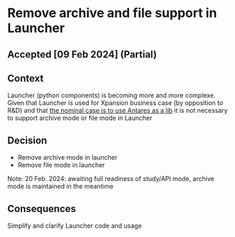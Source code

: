 # Remove archive and file support in Launcher

## Accepted [09 Feb 2024] (Partial)

## Context

Launcher (python components) is becoming more and more complexe. Given that Launcher is used for Xpansion business case
(by opposition to R&D) and
that [the nominal case is to use Antares as a lib](Change_xpansion_nomila_case_to_use_simulator_lib.md)
it is not necessary to support archive mode or file mode in Launcher

## Decision

- Remove archive mode in launcher
- Remove file mode in launcher

Note: 20 Feb. 2024: awaiting full readiness of study/API mode, archive mode is maintained in the meantime

## Consequences

Simplify and clarify Launcher code and usage
